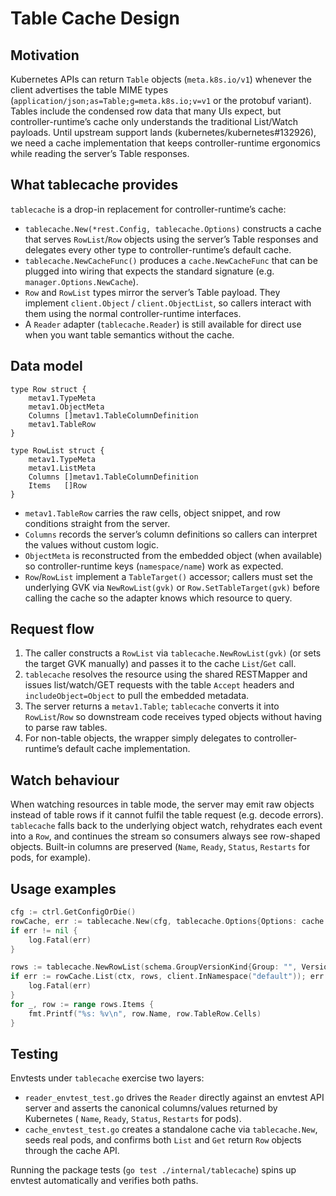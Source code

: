 # Table Cache Design

## Motivation

Kubernetes APIs can return `Table` objects (`meta.k8s.io/v1`) whenever the client advertises the table MIME types
(`application/json;as=Table;g=meta.k8s.io;v=v1` or the protobuf variant). Tables include the condensed row data that many UIs
expect, but controller-runtime’s cache only understands the traditional List/Watch payloads. Until upstream support lands
(kubernetes/kubernetes#132926), we need a cache implementation that keeps controller-runtime ergonomics while reading the server’s
Table responses.

## What tablecache provides

`tablecache` is a drop-in replacement for controller-runtime’s cache:

- `tablecache.New(*rest.Config, tablecache.Options)` constructs a cache that serves `RowList`/`Row` objects using the server’s
  Table responses and delegates every other type to controller-runtime’s default cache.
- `tablecache.NewCacheFunc()` produces a `cache.NewCacheFunc` that can be plugged into wiring that expects the standard
  signature (e.g. `manager.Options.NewCache`).
- `Row` and `RowList` types mirror the server’s Table payload. They implement `client.Object` / `client.ObjectList`, so callers
  interact with them using the normal controller-runtime interfaces.
- A `Reader` adapter (`tablecache.Reader`) is still available for direct use when you want table semantics without the cache.

## Data model

```
type Row struct {
    metav1.TypeMeta
    metav1.ObjectMeta
    Columns []metav1.TableColumnDefinition
    metav1.TableRow
}

type RowList struct {
    metav1.TypeMeta
    metav1.ListMeta
    Columns []metav1.TableColumnDefinition
    Items   []Row
}
```

- `metav1.TableRow` carries the raw cells, object snippet, and row conditions straight from the server.
- `Columns` records the server’s column definitions so callers can interpret the values without custom logic.
- `ObjectMeta` is reconstructed from the embedded object (when available) so controller-runtime keys (`namespace/name`) work as
  expected.
- `Row`/`RowList` implement a `TableTarget()` accessor; callers must set the underlying GVK via `NewRowList(gvk)` or
  `Row.SetTableTarget(gvk)` before calling the cache so the adapter knows which resource to query.

## Request flow

1. The caller constructs a `RowList` via `tablecache.NewRowList(gvk)` (or sets the target GVK manually) and passes it to the cache
   `List`/`Get` call.
2. `tablecache` resolves the resource using the shared RESTMapper and issues list/watch/GET requests with the table `Accept`
   headers and `includeObject=Object` to pull the embedded metadata.
3. The server returns a `metav1.Table`; `tablecache` converts it into `RowList`/`Row` so downstream code receives typed objects
   without having to parse raw tables.
4. For non-table objects, the wrapper simply delegates to controller-runtime’s default cache implementation.

## Watch behaviour

When watching resources in table mode, the server may emit raw objects instead of table rows if it cannot fulfil the table request
(e.g. decode errors). `tablecache` falls back to the underlying object watch, rehydrates each event into a `Row`, and continues the
stream so consumers always see row-shaped objects. Built-in columns are preserved (`Name`, `Ready`, `Status`, `Restarts` for pods,
for example).

## Usage examples

```go
cfg := ctrl.GetConfigOrDie()
rowCache, err := tablecache.New(cfg, tablecache.Options{Options: cache.Options{Scheme: scheme}})
if err != nil {
    log.Fatal(err)
}

rows := tablecache.NewRowList(schema.GroupVersionKind{Group: "", Version: "v1", Kind: "Pod"})
if err := rowCache.List(ctx, rows, client.InNamespace("default")); err != nil {
    log.Fatal(err)
}
for _, row := range rows.Items {
    fmt.Printf("%s: %v\n", row.Name, row.TableRow.Cells)
}
```

## Testing

Envtests under `tablecache` exercise two layers:

- `reader_envtest_test.go` drives the `Reader` directly against an envtest API server and asserts the canonical columns/values
  returned by Kubernetes (
  `Name`, `Ready`, `Status`, `Restarts` for pods).
- `cache_envtest_test.go` creates a standalone cache via `tablecache.New`, seeds real pods, and confirms both `List` and `Get`
  return `Row` objects through the cache API.

Running the package tests (`go test ./internal/tablecache`) spins up envtest automatically and verifies both paths.
